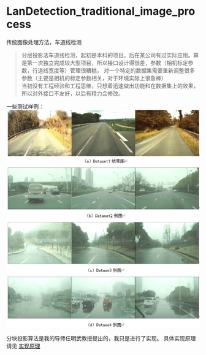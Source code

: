 # LanDetection_traditional_image_process
传统图像处理方法，车道线检测


> 分层投影法车道线检测，起初是本科的项目，后在某公司有过实际应用。算是第一次独立完成较大型项目，所以接口设计得很差，参数（相机标定参数，行道线宽度等）管理很糟糕，
对一个特定的数据集需要重新调整很多参数（主要是相机的标定参数相关，对于环境实际上很鲁棒）  
> 当初没有工程经验和工程思维，只想着迅速做出功能和在数据集上的效果，所以对外接口不友好，以后有精力会修改。

一些测试样例：
![测试样例](https://github.com/Kxy-Moriaty/LanDetection_traditional_image_process/blob/master/Image/%E6%B5%8B%E8%AF%95.png)


分块投影算法是我的导师任明武教授提出的，我只是进行了实现。
具体实现原理请见 [实现原理](https://github.com/Kxy-Moriaty/LanDetection_traditional_image_process/blob/master/%E5%AE%9E%E7%8E%B0%E5%8E%9F%E7%90%86.docx)
